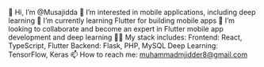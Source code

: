👋 Hi, I’m @Musajidda
👀 I’m interested in mobile applications, including  deep learning
🌱 I’m currently learning Flutter for building mobile apps
💞️ I’m looking to collaborate and become an expert in Flutter mobile app development and deep learning
🧑‍💻 My stack includes:
Frontend: React, TypeScript, Flutter
Backend: Flask, PHP, MySQL
Deep Learning: TensorFlow, Keras
📫 How to reach me: muhammadmjidder8@gmail.com
